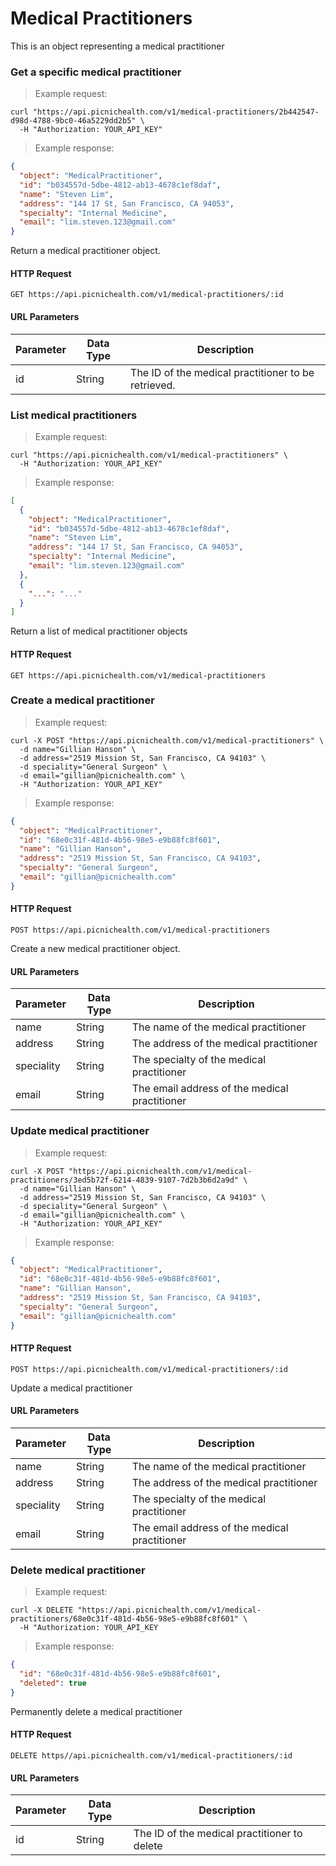 # Medical Practitioners
This is an object representing a medical practitioner

### Get a specific medical practitioner
> Example request:

```shell
curl "https://api.picnichealth.com/v1/medical-practitioners/2b442547-d98d-4788-9bc0-46a5229dd2b5" \
  -H "Authorization: YOUR_API_KEY"
```

> Example response:

```json
{
  "object": "MedicalPractitioner",
  "id": "b034557d-5dbe-4812-ab13-4678c1ef8daf",
  "name": "Steven Lim",
  "address": "144 17 St, San Francisco, CA 94053",
  "specialty": "Internal Medicine",
  "email": "lim.steven.123@gmail.com"
}
```
Return a medical practitioner object.

#### HTTP Request
`GET https://api.picnichealth.com/v1/medical-practitioners/:id`

#### URL Parameters
Parameter | Data Type | Description
--------- | --------- | -----------
id | String | The ID of the medical practitioner to be retrieved.

### List medical practitioners
> Example request:

```shell
curl "https://api.picnichealth.com/v1/medical-practitioners" \
  -H "Authorization: YOUR_API_KEY"
```

> Example response:

```json
[
  {
    "object": "MedicalPractitioner",
    "id": "b034557d-5dbe-4812-ab13-4678c1ef8daf",
    "name": "Steven Lim",
    "address": "144 17 St, San Francisco, CA 94053",
    "specialty": "Internal Medicine",
    "email": "lim.steven.123@gmail.com"
  },
  {
    "...": "..."
  }
]
```

Return a list of medical practitioner objects

#### HTTP Request
`GET https://api.picnichealth.com/v1/medical-practitioners`

### Create a medical practitioner
> Example request:

```shell
curl -X POST "https://api.picnichealth.com/v1/medical-practitioners" \
  -d name="Gillian Hanson" \
  -d address="2519 Mission St, San Francisco, CA 94103" \
  -d speciality="General Surgeon" \
  -d email="gillian@picnichealth.com" \
  -H "Authorization: YOUR_API_KEY"
```

> Example response:

```json
{
  "object": "MedicalPractitioner",
  "id": "68e0c31f-481d-4b56-98e5-e9b88fc8f601",
  "name": "Gillian Hanson",
  "address": "2519 Mission St, San Francisco, CA 94103",
  "specialty": "General Surgeon",
  "email": "gillian@picnichealth.com"
}
```


#### HTTP Request
`POST https://api.picnichealth.com/v1/medical-practitioners`

Create a new medical practitioner object.

#### URL Parameters
Parameter | Data Type | Description
--------- | --------- | -----------
name | String | The name of the medical practitioner
address | String | The address of the medical practitioner
speciality | String | The specialty of the medical practitioner
email | String | The email address of the medical practitioner

### Update medical practitioner
> Example request:

```shell
curl -X POST "https://api.picnichealth.com/v1/medical-practitioners/3ed5b72f-6214-4839-9107-7d2b3b6d2a9d" \
  -d name="Gillian Hanson" \
  -d address="2519 Mission St, San Francisco, CA 94103" \
  -d speciality="General Surgeon" \
  -d email="gillian@picnichealth.com" \
  -H "Authorization: YOUR_API_KEY"
```

> Example response:

```json
{
  "object": "MedicalPractitioner",
  "id": "68e0c31f-481d-4b56-98e5-e9b88fc8f601",
  "name": "Gillian Hanson",
  "address": "2519 Mission St, San Francisco, CA 94103",
  "specialty": "General Surgeon",
  "email": "gillian@picnichealth.com"
}
```


#### HTTP Request
`POST https://api.picnichealth.com/v1/medical-practitioners/:id`

Update a medical practitioner

#### URL Parameters
Parameter | Data Type | Description
--------- | --------- | -----------
name | String | The name of the medical practitioner
address | String | The address of the medical practitioner
speciality | String | The specialty of the medical practitioner
email | String | The email address of the medical practitioner

### Delete medical practitioner
> Example request:

```shell
curl -X DELETE "https://api.picnichealth.com/v1/medical-practitioners/68e0c31f-481d-4b56-98e5-e9b88fc8f601" \
  -H "Authorization: YOUR_API_KEY
```

> Example response:

```json
{
  "id": "68e0c31f-481d-4b56-98e5-e9b88fc8f601",
  "deleted": true
}
```

Permanently delete a medical practitioner

#### HTTP Request
`DELETE https//api.picnichealth.com/v1/medical-practitioners/:id`

#### URL Parameters
Parameter | Data Type | Description
--------- | --------- | -----------
id | String | The ID of the medical practitioner to delete
